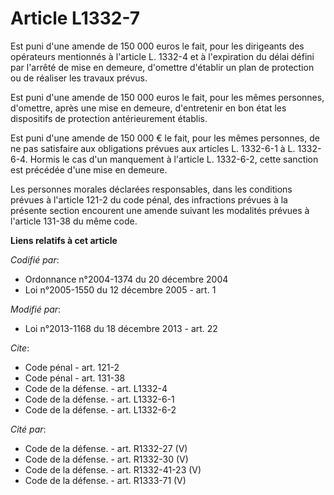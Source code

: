# Article L1332-7

Est puni d'une amende de 150 000 euros le fait, pour les dirigeants des opérateurs mentionnés à l'article L. 1332-4 et à
l'expiration du délai défini par l'arrêté de mise en demeure, d'omettre d'établir un plan de protection ou de réaliser les
travaux prévus. 

Est puni d'une amende de 150 000 euros le fait, pour les mêmes personnes, d'omettre, après une mise en demeure, d'entretenir
en bon état les dispositifs de protection antérieurement établis. 

Est puni d'une amende de 150 000 € le fait, pour les mêmes personnes, de ne pas satisfaire aux obligations prévues aux
articles L. 1332-6-1 à L. 1332-6-4. Hormis le cas d'un manquement à l'article L. 1332-6-2, cette sanction est précédée d'une
mise en demeure. 

Les personnes morales déclarées responsables, dans les conditions prévues à l'article 121-2 du code pénal, des infractions
prévues à la présente section encourent une amende suivant les modalités prévues à l'article 131-38 du même code.

**Liens relatifs à cet article**

_Codifié par_:

  - Ordonnance n°2004-1374 du 20 décembre 2004
  - Loi n°2005-1550 du 12 décembre 2005 - art. 1

_Modifié par_:

  - Loi n°2013-1168 du 18 décembre 2013 - art. 22

_Cite_:

  - Code pénal - art. 121-2
  - Code pénal - art. 131-38
  - Code de la défense. - art. L1332-4
  - Code de la défense. - art. L1332-6-1
  - Code de la défense. - art. L1332-6-2

_Cité par_:

  - Code de la défense. - art. R1332-27 (V)
  - Code de la défense. - art. R1332-30 (V)
  - Code de la défense. - art. R1332-41-23 (V)
  - Code de la défense. - art. R1333-71 (V)
